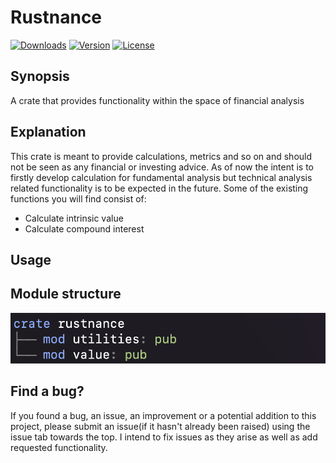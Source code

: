 # Rustnance
[![Downloads](https://img.shields.io/crates/d/rustnance.svg?style=flat-square)](https://crates.io/crates/rustnance/)
[![Version](https://img.shields.io/crates/v/rustnance.svg?style=flat-square)](https://crates.io/crates/rustnance/)
[![License](https://img.shields.io/crates/l/rustnance.svg?style=flat-square)](https://crates.io/crates/rustnance/)


## Synopsis
A crate that provides functionality within the space of financial analysis

## Explanation
This crate is meant to provide calculations, metrics and so on and should not be seen as any financial or investing advice. As of now the intent is to firstly develop calculation for fundamental analysis but technical analysis related functionality is to be expected in the future. Some of the existing functions you will find consist of: 

* Calculate intrinsic value
* Calculate compound interest

## Usage

## Module structure
![Output of `cargo modules generate tree`](docs/module_structure.png)

## Find a bug?
If you found a bug, an issue, an improvement or a potential addition to this project, please submit an issue(if it hasn't already been raised) using the issue tab towards the top. I intend to fix issues as they arise as well as add requested functionality.
